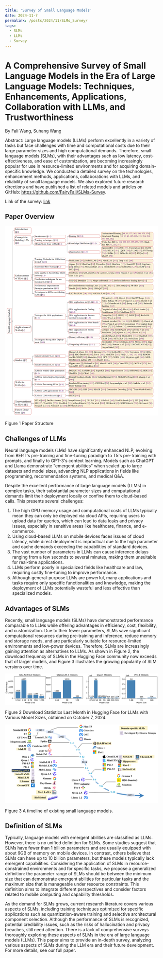 ```yaml
---
title: 'Survey of Small Language Models'
date: 2024-11-7
permalink: /posts/2024/11/SLMs_Survey/
tags:
  - SLMs
  - LLMs
  - Survey
---
```



# A Comprehensive Survey of Small Language Models in the Era of Large Language Models: Techniques, Enhancements, Applications, Collaboration with LLMs, and Trustworthiness

By Fali Wang, Suhang Wang

Abstract: Large language models (LLMs) perform excellently in a variety of tasks but face challenges with time and computational costs due to their large parameter sizes and high computational demands. Therefore, small language models (SLMs), with their advantages such as low latency, cost-effectiveness, and ease of customization, are becoming increasingly popular for use in resource-limited environments and for acquiring domain-specific knowledge. We conducted a detailed survey on the technologies, enhancement methods, applications, collaborations with LLMs, and reliability of small language models. We also explored future research directions and have published a list of related models and articles on GitHub: https://github.com/FairyFali/SLMs-Survey. 

Link of the survey: [link](https://arxiv.org/abs/2411.03350)

## Paper Overview

![paper-overview](../files/overview_structure.png)

Figure 1 Paper Structure

## Challenges of LLMs

Neural language models (LMs) have significantly enhanced NLP, evolving from BERT's pre-training and fine-tuning paradigm to T5's pre-training with prompts, and finally to GPT-3's context learning. Models such as ChatGPT and Llama demonstrate "emergent abilities" when scaled up to large datasets and model sizes, advancing NLP applications in fields like programming, recommendation systems, and medical Q&A.

Despite the excellent performance of large language models (LLMs) in complex tasks, their substantial parameter sizes and computational demands limit their deployment locally or confine them to cloud-based calls. This presents several challenges:

1. The high GPU memory usage and computational costs of LLMs typically mean they can only be deployed via cloud APIs, requiring users to upload data for queries, which can lead to data leaks and privacy issues, especially in sensitive areas like healthcare, finance, and e-commerce.
2. Using cloud-based LLMs on mobile devices faces issues of cloud latency, while direct deployment is impractical due to the high parameter and cache demands exceeding the capabilities of standard devices.
3. The vast number of parameters in LLMs can cause inference delays ranging from a few seconds to several minutes, making them unsuitable for real-time applications.
4. LLMs perform poorly in specialized fields like healthcare and law, requiring costly fine-tuning to improve performance.
5. Although general-purpose LLMs are powerful, many applications and tasks require only specific functionalities and knowledge, making the deployment of LLMs potentially wasteful and less effective than specialized models.



## Advantages of SLMs

Recently, small language models (SLMs) have demonstrated performance comparable to LLMs while offering advantages in efficiency, cost, flexibility, and customization. Due to their fewer parameters, SLMs save significant computational resources during pre-training and inference, reduce memory and storage needs, and are particularly suitable for resource-limited environments and low-power devices. Therefore, SLMs are increasingly gaining attention as alternatives to LLMs. As shown in Figure 2, the download frequency of SLMs in the Hugging Face community now exceeds that of larger models, and Figure 3 illustrates the growing popularity of SLM versions over time.





![downloads](../files/downloads.png)

Figure 2 Download Statistics Last Month in Hugging Face for LLMs with Various Model Sizes, obtained on October 7, 2024.

![timeline](../files/timeline.png)

Figure 3 A timeline of existing small language models.

## Definition of SLMs

Typically, language models with emergent abilities are classified as LLMs. However, there is no unified definition for SLMs. Some studies suggest that SLMs have fewer than 1 billion parameters and are usually equipped with about 6GB of memory on mobile devices. In contrast, others believe that SLMs can have up to 10 billion parameters, but these models typically lack emergent capabilities. Considering the application of SLMs in resource-constrained environments and for specific tasks, we propose a generalized definition: the parameter range of SLMs should be between the minimum size that can demonstrate emergent abilities for particular tasks and the maximum size that is manageable under resource constraints. This definition aims to integrate different perspectives and consider factors related to mobile computing and capability thresholds.



As the demand for SLMs grows, current research literature covers various aspects of SLMs, including training techniques optimized for specific applications such as quantization-aware training and selective architectural component selection. Although the performance of SLMs is recognized, potential credibility issues, such as the risks of hallucination and privacy breaches, still need attention. There is a lack of comprehensive surveys thoroughly exploring these aspects of SLMs in the era of large language models (LLMs). This paper aims to provide an in-depth survey, analyzing various aspects of SLMs during the LLM era and their future development. For more details, see our full paper.
